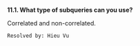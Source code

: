 **11.1. What type of subqueries can you use?**

Correlated and non-correlated.

`Resolved by: Hieu Vu`
